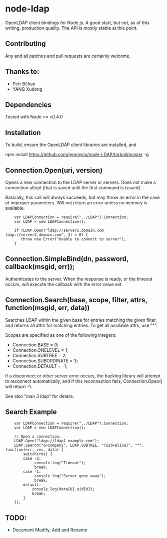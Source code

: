 node-ldap
=========

OpenLDAP client bindings for Node.js. A good start, but not, as of
this writing, production quality. The API is mostly stable at this point.

Contributing
------------

Any and all patches and pull requests are certainly welcome.

Thanks to:
----------
* Petr Běhan
* YANG Xudong


Dependencies
------------

Tested with Node >= v0.4.0

Installation
------------

To build, ensure the OpenLDAP client libraries are installed, and

   npm install https://github.com/jeremycx/node-LDAP/tarball/master -g

Connection.Open(uri, version)
-----------------------------

Opens a new connection to the LDAP server or servers. Does not make a
connection attept (that is saved until the first command is issued).

Basically, this call will always succeeds, but may throw an error in
the case of improper parameters. Will not return an error unless no
memory is available.


        var LDAPConnection = require("../LDAP").Connection;
        var LDAP = new LDAPConnection();
        
        if (LDAP.Open("ldap://server1.domain.com ldap://server2.domain.com", 3) < 0) {
           throw new Error("Unable to connect to server");
        }                                                

Connection.SimpleBind(dn, password, callback(msgid, err));
-----------------------------------

Authenticates to the server. When the response is ready, or the
timeout occurs, will execute the callback with the error value set.

Connection.Search(base, scope, filter, attrs, function(msgid, err, data))
---------------------------------------------

Searches LDAP within the given base for entries matching the given
filter, and returns all attrs for matching entries. To get all
available attrs, use "*".

Scopes are specified as one of the following integers:

* Connection.BASE = 0;
* Connection.ONELEVEL = 1;
* Connection.SUBTREE = 2;
* Connection.SUBORDINATE = 3;
* Connection.DEFAULT = -1;

If a disconnect or other server error occurs, the backing library will
attempt to reconnect automatically, and if this reconnection fails,
Connection.Open() will return -1.

See also "man 3 ldap" for details.


Search Example
--------------

        var LDAPConnection = require("../LDAP").Connection;
        var LDAP = new LDAPConnection();
        
        // Open a connection.
        LDAP.Open("ldap://ldap1.example.com");
        LDAP.Search("o=company", LDAP.SUBTREE, "(uid=alice)", "*", function(err, res, data) {
            switch(res) {
            case -2:
                 console.log("Timeout");
                 break;
            case -1:
                 console.log("Server gone away");
                 break;
            default:
                console.log(data[0].uid[0]);
                break;
            }                
        });

TODO:
-----
* Document Modify, Add and Rename


